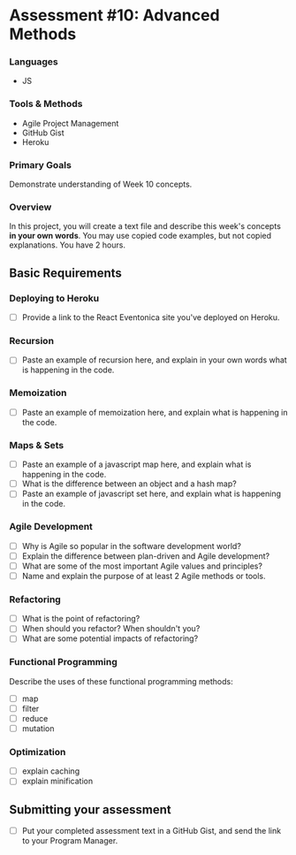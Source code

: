 # Assessment #10: Advanced Methods

### Languages
- JS

### Tools & Methods
- Agile Project Management
- GitHub Gist
- Heroku

### Primary Goals
Demonstrate understanding of Week 10 concepts.

### Overview
In this project, you will create a text file and describe this week's concepts **in your own words**. You may use copied code examples, but not copied explanations. You have 2 hours.

## Basic Requirements

### Deploying to Heroku
- [ ] Provide a link to the React Eventonica site you've deployed on Heroku.

### Recursion
- [ ] Paste an example of recursion here, and explain in your own words what is happening in the code.

### Memoization
- [ ] Paste an example of memoization here, and explain what is happening in the code.

### Maps & Sets
- [ ] Paste an example of a javascript map here, and explain what is happening in the code.
- [ ] What is the difference between an object and a hash map?
- [ ] Paste an example of javascript set here, and explain what is happening in the code.

### Agile Development
- [ ] Why is Agile so popular in the software development world?
- [ ] Explain the difference between plan-driven and Agile development?
- [ ] What are some of the most important Agile values and principles?
- [ ] Name and explain the purpose of at least 2 Agile methods or tools.

### Refactoring
- [ ] What is the point of refactoring?
- [ ] When should you refactor?  When shouldn't you?
- [ ] What are some potential impacts of refactoring?

### Functional Programming
Describe the uses of these functional programming methods:
- [ ] map
- [ ] filter
- [ ] reduce
- [ ] mutation

### Optimization
- [ ] explain caching
- [ ] explain minification

## Submitting your assessment
- [ ] Put your completed assessment text in a GitHub Gist, and send the link to your Program Manager.

